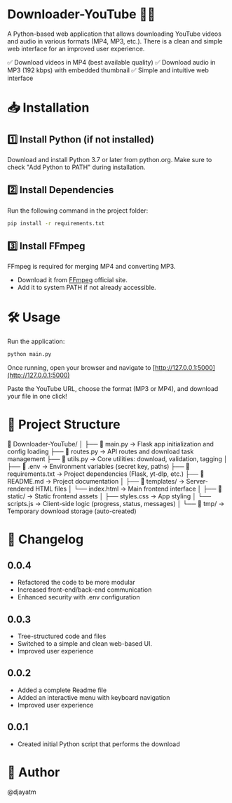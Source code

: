 # Downloader-YouTube 🎵🎥

A Python-based web application that allows downloading YouTube videos and audio in various formats (MP4, MP3, etc.).
There is a clean and simple web interface for an improved user experience.

✅ Download videos in MP4 (best available quality)
✅ Download audio in MP3 (192 kbps) with embedded thumbnail
✅ Simple and intuitive web interface

# 📥 Installation

## 1️⃣ Install Python (if not installed)

Download and install Python 3.7 or later from python.org.
Make sure to check "Add Python to PATH" during installation.

## 2️⃣ Install Dependencies

Run the following command in the project folder:

```bash
pip install -r requirements.txt
```

## 3️⃣ Install FFmpeg

FFmpeg is required for merging MP4 and converting MP3.
* Download it from [FFmpeg](https://ffmpeg.org/download.html) official site.
* Add it to system PATH if not already accessible.

# 🛠 Usage

Run the application:

```bash
python main.py
```

Once running, open your browser and navigate to [http://127.0.0.1:5000](http://127.0.0.1:5000)

Paste the YouTube URL, choose the format (MP3 or MP4), and download your file in one click!

# 📁 Project Structure

📁 Downloader-YouTube/
│
├── 📄 main.py                → Flask app initialization and config loading
├── 📄 routes.py              → API routes and download task management
├── 📄 utils.py               → Core utilities: download, validation, tagging
│
├── 📄 .env                   → Environment variables (secret key, paths)
├── 📄 requirements.txt       → Project dependencies (Flask, yt-dlp, etc.)
├── 📄 README.md              → Project documentation
│
├── 📂 templates/             → Server-rendered HTML files
│   └── index.html            → Main frontend interface
│
├── 📂 static/                → Static frontend assets
│   ├── styles.css            → App styling
│   └── scripts.js            → Client-side logic (progress, status, messages)
│
└── 📂 tmp/                   → Temporary download storage (auto-created)

# 📝 Changelog

## 0.0.4
- Refactored the code to be more modular  
- Increased front-end/back-end communication
- Enhanced security with .env configuration

## 0.0.3
- Tree-structured code and files
- Switched to a simple and clean web-based UI.
- Improved user experience

## 0.0.2
- Added a complete Readme file
- Added an interactive menu with keyboard navigation
- Improved user experience

## 0.0.1
- Created initial Python script that performs the download

# 👤 Author

@djayatm